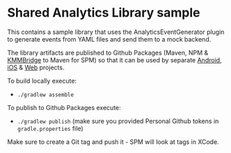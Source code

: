 # Shared Analytics Library sample

This contains a sample library that uses the AnalyticsEventGenerator plugin to generate events from YAML files and send
them to a mock backend.

The library artifacts are published to Github Packages (Maven,
NPM & [KMMBridge](https://touchlab.co/kmmbridge-quick-start) to Maven for SPM) so that it can be used
by
separate [Android](https://github.com/zawadz88/AnalyticsEventGeneratorSample-AndroidApp), [iOS](https://github.com/zawadz88/AnalyticsEventGeneratorSample-iOSApp) & [Web](https://github.com/zawadz88/AnalyticsEventGeneratorSample-ReactApp)
projects.

To build locally execute:

- `./gradlew assemble`

To publish to Github Packages execute:

- `./gradlew publish` (make sure you provided Personal Github tokens in `gradle.properties` file)

Make sure to create a Git tag and push it - SPM will look at tags in XCode.
